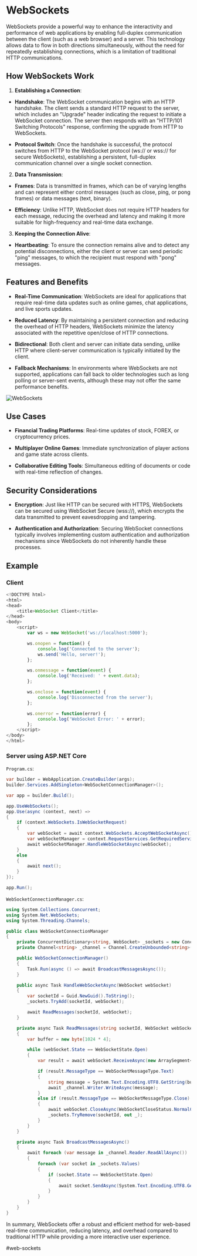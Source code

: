 # WebSockets

WebSockets provide a powerful way to enhance the interactivity and performance of web applications by enabling full-duplex communication between the client (such as a web browser) and a server. This technology allows data to flow in both directions simultaneously, without the need for repeatedly establishing connections, which is a limitation of traditional HTTP communications.

## How WebSockets Work

1. __Establishing a Connection__:

  * __Handshake__: The WebSocket communication begins with an HTTP handshake. The client sends a standard HTTP request to the server, which includes an "Upgrade" header indicating the request to initiate a WebSocket connection. The server then responds with an "HTTP/101 Switching Protocols" response, confirming the upgrade from HTTP to WebSockets.

  * __Protocol Switch__: Once the handshake is successful, the protocol switches from HTTP to the WebSocket protocol (ws:// or wss:// for secure WebSockets), establishing a persistent, full-duplex communication channel over a single socket connection.

2. __Data Transmission__:

  * __Frames__: Data is transmitted in frames, which can be of varying lengths and can represent either control messages (such as close, ping, or pong frames) or data messages (text, binary).

  * __Efficiency__: Unlike HTTP, WebSocket does not require HTTP headers for each message, reducing the overhead and latency and making it more suitable for high-frequency and real-time data exchange.

3. __Keeping the Connection Alive__:

  * __Heartbeating__: To ensure the connection remains alive and to detect any potential disconnections, either the client or server can send periodic "ping" messages, to which the recipient must respond with "pong" messages.

## Features and Benefits

* __Real-Time Communication__: WebSockets are ideal for applications that require real-time data updates such as online games, chat applications, and live sports updates.

* __Reduced Latency__: By maintaining a persistent connection and reducing the overhead of HTTP headers, WebSockets minimize the latency associated with the repetitive open/close of HTTP connections.

* __Bidirectional__: Both client and server can initiate data sending, unlike HTTP where client-server communication is typically initiated by the client.

* __Fallback Mechanisms__: In environments where WebSockets are not supported, applications can fall back to older technologies such as long polling or server-sent events, although these may not offer the same performance benefits.

![WebSockets](_images/websockets.png)

## Use Cases

* __Financial Trading Platforms__: Real-time updates of stock, FOREX, or cryptocurrency prices.

* __Multiplayer Online Games__: Immediate synchronization of player actions and game state across clients.

* __Collaborative Editing Tools__: Simultaneous editing of documents or code with real-time reflection of changes.

## Security Considerations

* __Encryption__: Just like HTTP can be secured with HTTPS, WebSockets can be secured using WebSocket Secure (wss://), which encrypts the data transmitted to prevent eavesdropping and tampering.

* __Authentication and Authorization__: Securing WebSocket connections typically involves implementing custom authentication and authorization mechanisms since WebSockets do not inherently handle these processes.

## Example

### Client

```javascript
<!DOCTYPE html>
<html>
<head>
    <title>WebSocket Client</title>
</head>
<body>
    <script>
        var ws = new WebSocket('ws://localhost:5000');

        ws.onopen = function() {
            console.log('Connected to the server');
            ws.send('Hello, server!');
        };

        ws.onmessage = function(event) {
            console.log('Received: ' + event.data);
        };

        ws.onclose = function(event) {
            console.log('Disconnected from the server');
        };

        ws.onerror = function(error) {
            console.log('WebSocket Error: ' + error);
        };
    </script>
</body>
</html>
```

### Server using ASP.NET Core

`Program.cs`:

```csharp
var builder = WebApplication.CreateBuilder(args);
builder.Services.AddSingleton<WebSocketConnectionManager>();

var app = builder.Build();

app.UseWebSockets();
app.Use(async (context, next) =>
{
    if (context.WebSockets.IsWebSocketRequest)
    {
        var webSocket = await context.WebSockets.AcceptWebSocketAsync();
        var webSocketManager = context.RequestServices.GetRequiredService<WebSocketConnectionManager>();
        await webSocketManager.HandleWebSocketAsync(webSocket);
    }
    else
    {
        await next();
    }
});

app.Run();
```

`WebSocketConnectionManager.cs`:

```csharp
using System.Collections.Concurrent;
using System.Net.WebSockets;
using System.Threading.Channels;

public class WebSocketConnectionManager
{
    private ConcurrentDictionary<string, WebSocket> _sockets = new ConcurrentDictionary<string, WebSocket>();
    private Channel<string> _channel = Channel.CreateUnbounded<string>();

    public WebSocketConnectionManager()
    {
        Task.Run(async () => await BroadcastMessagesAsync());
    }

    public async Task HandleWebSocketAsync(WebSocket webSocket)
    {
        var socketId = Guid.NewGuid().ToString();
        _sockets.TryAdd(socketId, webSocket);

        await ReadMessages(socketId, webSocket);
    }

    private async Task ReadMessages(string socketId, WebSocket webSocket)
    {
        var buffer = new byte[1024 * 4];

        while (webSocket.State == WebSocketState.Open)
        {
            var result = await webSocket.ReceiveAsync(new ArraySegment<byte>(buffer), CancellationToken.None);

            if (result.MessageType == WebSocketMessageType.Text)
            {
                string message = System.Text.Encoding.UTF8.GetString(buffer, 0, result.Count);
                await _channel.Writer.WriteAsync(message);
            }
            else if (result.MessageType == WebSocketMessageType.Close)
            {
                await webSocket.CloseAsync(WebSocketCloseStatus.NormalClosure, "", CancellationToken.None);
                _sockets.TryRemove(socketId, out _);
            }
        }
    }

    private async Task BroadcastMessagesAsync()
    {
        await foreach (var message in _channel.Reader.ReadAllAsync())
        {
            foreach (var socket in _sockets.Values)
            {
                if (socket.State == WebSocketState.Open)
                {
                    await socket.SendAsync(System.Text.Encoding.UTF8.GetBytes(message), WebSocketMessageType.Text, true, CancellationToken.None);
                }
            }
        }
    }
}
```

In summary, WebSockets offer a robust and efficient method for web-based real-time communication, reducing latency, and overhead compared to traditional HTTP while providing a more interactive user experience.

#web-sockets
